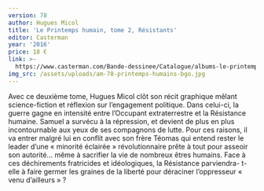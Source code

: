 ```yaml
---
version: 78
author: Hugues Micol
title: 'Le Printemps humain, tome 2, Résistants'
editor: Casterman
year: '2016'
price: 18 €
link: >-
  https://www.casterman.com/Bande-dessinee/Catalogue/albums-le-printemps-humain/le-printemps-humain-2-resistants
img_src: /assets/uploads/am-78-printemps-humains-bgo.jpg
---
```

Avec ce deuxième tome, Hugues Micol clôt son récit
 graphique mêlant science-fiction et réflexion sur
 l’engagement politique. Dans celui-ci, la guerre gagne
 en intensité entre l’Occupant extraterrestre et la Résistance
 humaine. Samuel a survécu à la répression,
 et devient de plus en plus incontournable aux yeux
 de ses compagnons de lutte. Pour ces raisons, il va
 entrer malgré lui en conflit avec son frère Téomas
 qui entend rester le leader d’une « minorité éclairée
 » révolutionnaire prête à tout pour asseoir son
 autorité… même à sacrifier la vie de nombreux êtres
 humains. Face à ces déchirements fratricides et idéologiques, la Résistance parviendra-
t-elle à faire germer les graines de la liberté pour déraciner l’oppresseur « venu
 d’ailleurs » ?
